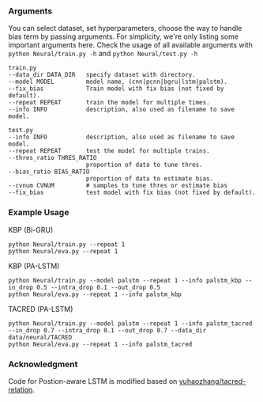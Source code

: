 ### Arguments

You can select dataset, set hyperparameters, choose the way to handle bias term by passing arguments. For simplicity, we're only listing some important arguments here. Check the usage of all available arguments with `python Neural/train.py -h` and `python Neural/test.py -h`

``` 
train.py
--data_dir DATA_DIR   specify dataset with directory.
--model MODEL         model name, (cnn|pcnn|bgru|lstm|palstm).
--fix_bias            Train model with fix bias (not fixed by default).
--repeat REPEAT       train the model for multiple times.
--info INFO           description, also used as filename to save model.
```
```
test.py
--info INFO           description, also used as filename to save model.
--repeat REPEAT       test the model for multiple trains.
--thres_ratio THRES_RATIO
                      proportion of data to tune thres.
--bias_ratio BIAS_RATIO
                      proportion of data to estimate bias.
--cvnum CVNUM         # samples to tune thres or estimate bias
--fix_bias            test model with fix bias (not fixed by default).
```

### Example Usage

KBP (Bi-GRU)
```
python Neural/train.py --repeat 1
python Neural/eva.py --repeat 1
```

KBP (PA-LSTM)

```
python Neural/train.py --model palstm --repeat 1 --info palstm_kbp --in_drop 0.5 --intra_drop 0.1 --out_drop 0.5
python Neural/eva.py --repeat 1 --info palstm_kbp
```

TACRED (PA-LSTM)
```
python Neural/train.py --model palstm --repeat 1 --info palstm_tacred --in_drop 0.7 --intra_drop 0.1 --out_drop 0.7 --data_dir data/neural/TACRED
python Neural/eva.py --repeat 1 --info palstm_tacred
```

### Acknowledgment

Code for Postion-aware LSTM is modified based on [yuhaozhang/tacred-relation](https://github.com/yuhaozhang/tacred-relation).